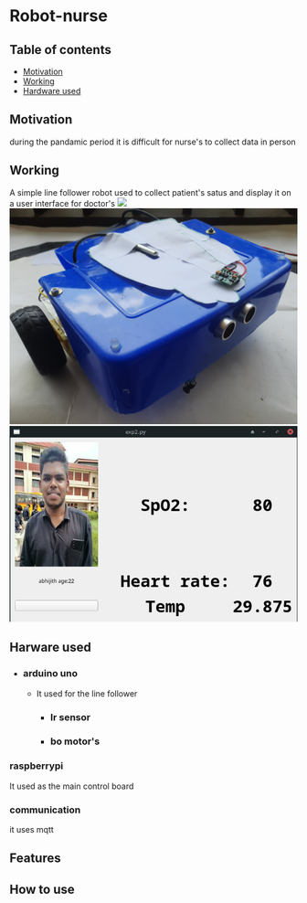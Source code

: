 # Robot-nurse

## Table of contents

- [Motivation](#Motivation)
- [Working](#Working)
- [Hardware used](#Harware-used)


## Motivation
during the pandamic period it is difficult for nurse's to collect data in person

## Working
A simple line follower robot used to collect patient's satus and display it on a user interface for doctor's
![](/assets/images/robot.gif)
![](/assets/images/robot.jpg)
![gui](/assets/images/doctor_gui.png)

## Harware used

- ### arduino uno
  - It used for the line follower
    - ### Ir sensor
    - ### bo motor's

### raspberrypi
It used as the main control board
### communication
  it uses mqtt
  
## Features

## How to use
